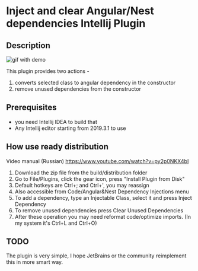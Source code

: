 # Inject and clear Angular/Nest dependencies Intellij Plugin

## Description
<!-- Plugin description -->
![gif with demo](injectAndClearAngularPlugin.gif)

This plugin provides two actions -
   1) converts selected class to angular dependency in the constructor
   2) remove unused dependencies from the constructor
<!-- Plugin description end -->

## Prerequisites
* you need Intellij IDEA to build that
* Any Intellij editor starting from 2019.3.1 to use

## How use ready distribution
Video manual (Russian)
https://www.youtube.com/watch?v=py2p0NKX4bI

1) Download the zip file from the build/distribution folder
2) Go to File/Plugins, click the gear icon, press "Install Plugin from Disk"
3) Default hotkeys are Ctrl+; and Ctrl+', you may reassign
4) Also accessible from Code/Angular&Nest Dependency Injections menu
5) To add a dependency, type an Injectable Class, select it and press Inject Dependency
6) To remove unused dependencies press Clear Unused Dependencies
7) After these operation you may need reformat code/optimize imports. 
(In my system it's Ctrl+L and Ctrl+O)

## TODO
The plugin is very simple, I hope JetBrains or the community reimplement this in more smart way.
